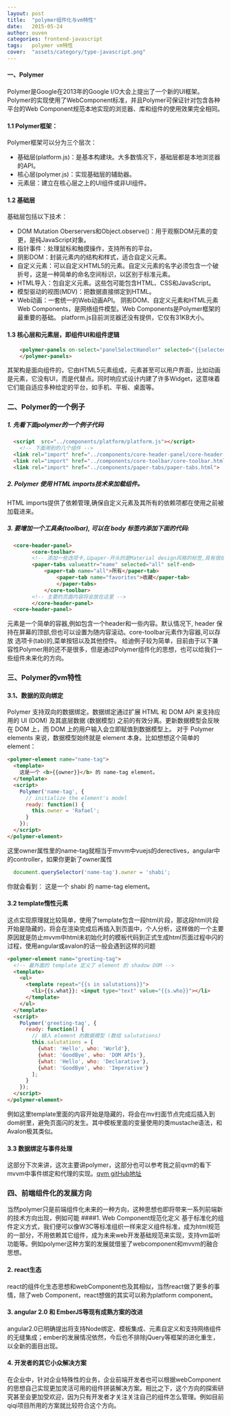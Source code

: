 ```yaml
---
layout: post
title:  "polymer组件化与vm特性"
date:   2015-05-24
author: ouven
categories: frontend-javascript
tags:	polymer vm特性
cover:  "assets/category/type-javascript.png"
---
```


####  一、Polymer
Polymer是Google在2013年的Google I/O大会上提出了一个新的UI框架。Polymer的实现使用了WebComponent标准，并且Polymer可保证针对包含各种平台的Web Component规范本地实现的浏览器、库和组件的使用效果完全相同。

#### 1.1 Polymer框架：
Polymer框架可以分为三个层次：
- 基础层(platform.js)：是基本构建块。大多数情况下，基础层都是本地浏览器的API。
- 核心层(polymer.js)：实现基础层的辅助器。
- 元素层：建立在核心层之上的UI组件或非UI组件。

#### 1.2 基础层
基础层包括以下技术：
- DOM Mutation Oberservers和Object.observe()：用于观察DOM元素的变更，是纯JavaScript对象。
- 指针事件：处理鼠标和触摸操作，支持所有的平台。
- 阴影DOM：封装元素内的结构和样式，适合自定义元素。
- 自定义元素：可以自定义HTML5的元素。自定义元素的名字必须包含一个破折号，这是一种简单的命名空间标识，以区别于标准元素。
- HTML导入：包自定义元素。这些包可能包含HTML、CSS和JavaScript。
- 模型驱动的视图(MDV)：把数据直接绑定到HTML。
- Web动画：一套统一的Web动画API。
阴影DOM、自定义元素和HTML元素Web Components，是网络组件模型。Web Components是Polymer框架的最重要的基础。
platform.js目前浏览器还没有提供，它仅有31KB大小。

#### 1.3 核心层和元素层，即组件UI和组件逻辑
```html
    <polymer-panels on-select="panelSelectHandler" selected="{{selectedPanelIndex}}"> 
    </polymer-panels>
```
其架构是面向组件的，它由HTML5元素组成，元素甚至可以用户界面，比如动画是元素，它没有UI，而是代替点。同时响应式设计内建了许多Widget，这意味着它们能自适应多种给定的平台，如手机、平板、桌面等。
### 二、Polymer的一个例子


##### 1. 先看下面polymer的一个例子代码
```html
  <script  src="../components/platform/platform.js"></script>
    <!-- 下面用到的几个组件 -->
  <link rel="import" href="../components/core-header-panel/core-header-panel.html">
  <link rel="import" href="../components/core-toolbar/core-toolbar.html">
  <link rel="import" href="../components/paper-tabs/paper-tabs.html">
```
##### 2. Polymer 使用 HTML imports技术来加载组件。
HTML imports提供了依赖管理,确保自定义元素及其所有的依赖项都在使用之前被加载进来。
##### 3. 要增加一个工具条(toolbar), 可以在 body 标签内添加下面的代码:
```html
  <core-header-panel> 
        <core-toolbar> 
        <!-- 添加一些选项卡,以paper-开头的是Material design风格的标签,具有很炫酷的效果 --> 
        <paper-tabs valueattr="name" selected="all" self-end> 
            <paper-tab name="all">所有</paper-tab> 
                <paper-tab name="favorites">收藏</paper-tab> 
                </paper-tabs> 
            </core-toolbar> 
        <!-- 主要的页面内容将会放在这里 -->  
        </core-header-panel>  
  <core-header-panel>
```
元素是一个简单的容器,例如包含一个header和一些内容。默认情况下, header 保持在屏幕的顶部,但也可以设置为随内容滚动。core-toolbar元素作为容器,可以存放 选项卡(tab)的,菜单按钮以及其他控件。
给迪例子较为简单，目前由于以下兼容性Polymer用的还不是很多，但是通过Polymer组件化的思想，也可以给我们一些组件未来化的方向。

### 三、Polymer的vm特性


#### 3.1、数据的双向绑定
Polymer 支持双向的数据绑定。数据绑定通过扩展 HTML 和 DOM API 来支持应用的 UI (DOM) 及其底层数据 (数据模型) 之前的有效分离。更新数据模型会反映在 DOM 上，而 DOM 上的用户输入会立即赋值到数据模型上。
对于 Polymer elements 来说，数据模型始终就是 element 本身。比如想想这个简单的 element：

```html
<polymer-element name="name-tag">
  <template>
    这是一个 <b>{{owner}}</b> 的 name-tag element。
  </template>
  <script>
    Polymer('name-tag', {
      // initialize the element's model
      ready: function() {
        this.owner = 'Rafael';
      }
    });
  </script>
</polymer-element>
```
这里owner属性里的name-tag就相当于mvvm中vuejs的derectives，angular中的controller，如果你更新了owner属性

```javascript
  document.querySelector('name-tag').owner = 'shabi';
```
你就会看到： 这是一个 shabi 的 name-tag element。
#### 3.2 template惰性元素
这点实现原理就比较简单，使用了template包含一段html片段，那这段html片段开始是隐藏的，将会在渲染完成后再插入到页面中，个人分析，这样做的一个主要原因就是防止mvvm中html未初始化时的模板代码到正式生成html页面过程中闪的过程，使用angular或avalon的话一般会遇到这样的问题

```html
<polymer-element name="greeting-tag">
  <!-- 最外面的 template 定义了 element 的 shadow DOM -->
  <template>
    <ul>
      <template repeat="{{s in salutations}}">
        <li>{{s.what}}: <input type="text" value="{{s.who}}"></li>
      </template>
    </ul>
  </template>
  <script>
    Polymer('greeting-tag', {
      ready: function() {
        // 植入 element 的数据模型 (数组 salutations)
        this.salutations = [
          {what: 'Hello', who: 'World'},
          {what: 'GoodBye', who: 'DOM APIs'},
          {what: 'Hello', who: 'Declarative'},
          {what: 'GoodBye', who: 'Imperative'}
        ];
      }
    });
  </script>
</polymer-element>
```
例如这里template里面的内容开始是隐藏的，将会在mv扫面节点完成后插入到dom树里，避免页面闪的发生。其中模板里面的变量使用的类mustache语法，和Avalon极其类似。

#### 3.3 数据绑定与事件处理
这部分下次来讲，这次主要讲polymer，这部分也可以参考我之前qvm的看下mvvm中事件绑定和代理的实现。[qvm gitHub地址](https://github.com/ouvens/qvm)
### 四、前端组件化的发展方向
当然polymer只是前端组件化未来的一种方向，这种思想也即将带来一系列前端新的技术方向出现，例如可能
####1. Web Component规范化定义
基于标准化的组件定义方式，我们便可以像W3C等标准组织一样来定义组件标准，成为html规范的一部分，不用依赖其它组件，成为未来web开发基础规范来实现，支持vm监听功能等。例如polymer这种方案的发展就借鉴了webcomponent和mvvm的融合思想。

#### 2. react生态
react的组件化生态思想和webComponent也及其相似，当然react做了更多的事情，除了web Component，react想做的其实可以称为platform component。

#### 3. angular 2.0 和 EmberJS等现有成熟方案的改进
angular2.0已明确提出将支持Node绑定、模板集成、元素自定义和支持网络组件的无缝集成；ember的发展情况依然，今后也不排除jQuery等框架的进化重生，以全新的面目出现。

#### 4. 开发者的其它小众解决方案
在企业中，针对企业特殊性的业务，企业前端开发者也可以根据webComponent的思想自己实现更加灵活可用的组件拼装解决方案。相比之下，这个方向的探索研究甚至会更加受欢迎，因为只有开发者才关注关注自己的组件怎么管理。例如目前qiqi项目所用的方案就比较符合这个方向。